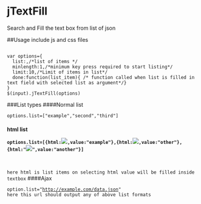 # jTextFill
Search and Fill the text box from list of json

##Usage
include js and css files
<pre><code>
var options={
  list:,/*list of items */
  minlength:1,/*minimum key press required to start listing*/
  limit:10,/*Limit of items in list*/
  done:function(list_item){ /* function called when list is filled in text field with selected list as argument*/}
}
$(input).jTextFill(options)
</code></pre>
###List types
####Normal list<pre><code>options.list=["example","second","third"]</code></pre>
#### html list<pre><code>options.list=[{html:<img src="image.jpg">,value:"example"},{html:<img src="image2.jpg">,value:"other"},{html:"<img src="image3.jpg">",value:"another"}]
here html is list items
on selecting html value will be filled inside textbox</code></pre>
####Ajax<pre><code>option.list="http://example.com/data.json"
here this url should output any of above list formats</code></pre>
